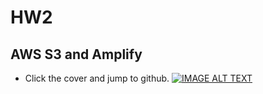 # HW2
## AWS S3 and Amplify
* Click the cover and jump to github.
[![IMAGE ALT TEXT](https://img.youtube.com/vi/1JY4gahv2hY&ab/0.jpg)](hhttps://www.youtube.com/watch?v=1JY4gahv2hY&ab)